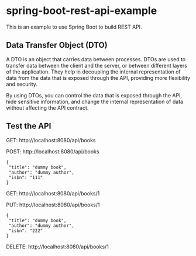 # spring-boot-rest-api-example

This is an example to use Spring Boot to build REST API.

## Data Transfer Object (DTO)

A DTO is an object that carries data between processes. DTOs are used to transfer data between the client and the server, or between different layers of the application. They help in decoupling the internal representation of data from the data that is exposed through the API, providing more flexibility and security.

By using DTOs, you can control the data that is exposed through the API, hide sensitive information, and change the internal representation of data without affecting the API contract.

## Test the API

GET: http://localhost:8080/api/books

POST: http://localhost:8080/api/books

```
{
 "title": "dummy book",
 "author": "dummy author",
 "isbn": "111"
}
```

GET: http://localhost:8080/api/books/1

PUT: http://localhost:8080/api/books/1

```
{
 "title": "dummy book",
 "author": "dummy author",
 "isbn": "222"
}
```

DELETE: http://localhost:8080/api/books/1


